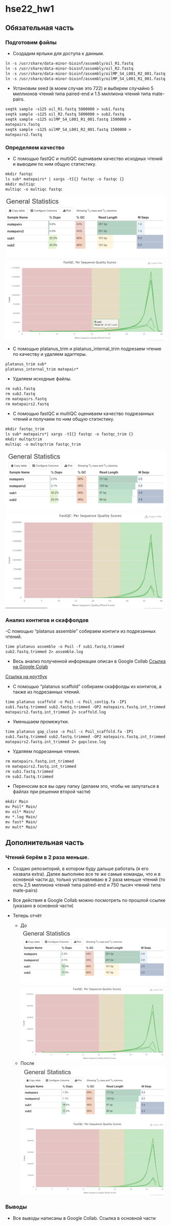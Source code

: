 # hse22_hw1

## Обязательная часть
### Подготовим файлы

- Создадим ярлыки для доступа к данным.

```
ln -s /usr/share/data-minor-bioinf/assembly/oil_R1.fastq
ln -s /usr/share/data-minor-bioinf/assembly/oil_R2.fastq
ln -s /usr/share/data-minor-bioinf/assembly/oilMP_S4_L001_R2_001.fastq
ln -s /usr/share/data-minor-bioinf/assembly/oilMP_S4_L001_R1_001.fastq
```

- Установим seed (в моем случае это 722) и выбирем случайно 5 миллионов чтений типа paired-end и 1.5 миллиона чтений типа mate-pairs.

```
seqtk sample -s125 oil_R1.fastq 5000000 > sub1.fastq
seqtk sample -s125 oil_R2.fastq 5000000 > sub2.fastq
seqtk sample -s125 oilMP_S4_L001_R1_001.fastq 1500000 > matepairs.fastq
seqtk sample -s125 oilMP_S4_L001_R2_001.fastq 1500000 > matepairs2.fastq
```

### Определяем качество 

- С помощью fastQC и multiQC оцениваем качество исходных чтений и выводим по ним общую статистику.
```
mkdir fastqc
ls sub* matepairs* | xargs -tI{} fastqc -o fastqc {}
mkdir multiqc
multiqc -o multiqc fastqc
```
![Скрин_1](https://github.com/Lenassskuh/hse22_hw1/blob/main/scrinshots/report1_1.png)
![Скрин_2](https://github.com/Lenassskuh/hse22_hw1/blob/main/scrinshots/report1_2.png)

- С помощью platanus_trim и platanus_internal_trim подрезаем чтение по качеству и удаляем адаптеры.
```
platanus_trim sub*
platanus_internal_trim matepair*
```
- Удаляем исходные файлы.
```
rm sub1.fastq
rm sub2.fastq
rm matepairs.fastq 
rm matepairs2.fastq
```

- С помощью  fastQC и multiQC оцениваем качество подрезанных чтений и получаем по ним общую статистику.
```
mkdir fastqc_trim
ls sub* matepairs*| xargs -tI{} fastqc -o fastqc_trim {}
mkdir multqctrim
multiqc -o multqctrim fastqc_trim
```
![Скрин_3](https://github.com/Lenassskuh/hse22_hw1/blob/main/scrinshots/report2_1.png)
![Скрин_4](https://github.com/Lenassskuh/hse22_hw1/blob/main/scrinshots/report2_2.png)

### Анализ контигов и скаффолдов
-С помощью “platanus assemble” собираем контиги из подрезанных чтений.
```
time platanus assemble -o Poil -f sub1.fastq.trimmed sub2.fastq.trimmed 2> assemble.log
```
- Весь анализ полученной информации описан в Google Collab
[Ссылка на Google Colab](https://colab.research.google.com/drive/1qhiuGcab-x0m6cAu6-73LbvK76gWbRMN?usp=sharing) 

[Ссылка на ноутбук](https://github.com/Lenassskuh/hse22_hw1/blob/main/src/H22_1__new.ipynb)

- С помощью “platanus scaffold” собираем скаффолды из контигов, а также из подрезанных чтений.
```
time platanus scaffold -o Poil -c Poil_contig.fa -IP1 sub1.fastq.trimmed sub2.fastq.trimmed -OP2 matepairs.fastq.int_trimmed matepairs2.fastq.int_trimmed 2> scaffold.log
```
- Уменьшаем промежутки.
```
time platanus gap_close -o Poil -c Poil_scaffold.fa -IP1 sub1.fastq.trimmed sub2.fastq.trimmed -OP2 matepairs.fastq.int_trimmed  matepairs2.fastq.int_trimmed 2> gapclose.log
```
- Удаляем подрезанные чтения.
```
rm matepairs.fastq.int_trimmed
rm matepairs2.fastq.int_trimmed
rm sub1.fastq.trimmed
rm sub2.fastq.trimmed
```
- Переносим все вы одну папку (делаем это, чтобы не запутаться в файлах при решении второй части)

```
mkdir Main
mv Poil* Main/
mv oil* Main/
mv *.log Main/
mv fast* Main/
mv mult* Main/
```


## Дополнительная часть
### Чтений берём в 2 раза меньше.

- Создаю репозиторий, в котором буду дальше работать (я его назвала extra). Далее выполняю все те же самые команды, что и в основной части дз, только устанавливаю в 2 раза меньше чтений (то есть  2,5 миллиона чтений типа paired-end и  750 тысяч чтений типа mate-pairs)

- Все действия в Google Collab можно посмотреть по прошлой ссылке (указано в основной части)

 - Теперь отчёт 
    - До 
![Скрин_5](https://github.com/Lenassskuh/hse22_hw1/blob/main/scrinshots/report3_1.png)
![Скрин_6](https://github.com/Lenassskuh/hse22_hw1/blob/main/scrinshots/report3_2.png)
    - После 
![Скрин_7](https://github.com/Lenassskuh/hse22_hw1/blob/main/scrinshots/report4_1.png)
![Скрин_8](https://github.com/Lenassskuh/hse22_hw1/blob/main/scrinshots/report4_2.png)   
    
 ### Выводы
 
 - Все выводы написаны в Google Collab. Ссылка в основной части
